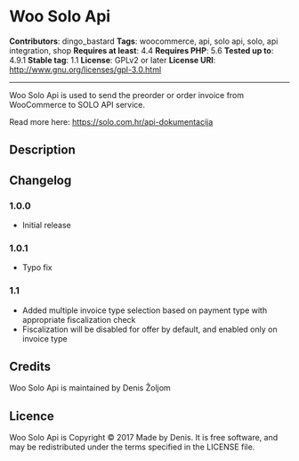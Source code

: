# Woo Solo Api

**Contributors**: dingo_bastard
**Tags**: woocommerce, api, solo api, solo, api integration, shop
**Requires at least**: 4.4
**Requires PHP**: 5.6
**Tested up to**: 4.9.1
**Stable tag**: 1.1
**License**: GPLv2 or later
**License URI**: http://www.gnu.org/licenses/gpl-3.0.html

---

Woo Solo Api is used to send the preorder or order invoice from WooCommerce to SOLO API service.

Read more here: https://solo.com.hr/api-dokumentacija

## Description

## Changelog

### 1.0.0
* Initial release

### 1.0.1
* Typo fix

### 1.1
* Added multiple invoice type selection based on payment type with appropriate fiscalization check
* Fiscalization will be disabled for offer by default, and enabled only on invoice type

## Credits

Woo Solo Api is maintained by Denis Žoljom

## Licence

Woo Solo Api is Copyright © 2017 Made by Denis. It is free software, and may be redistributed under the terms specified in the LICENSE file.
